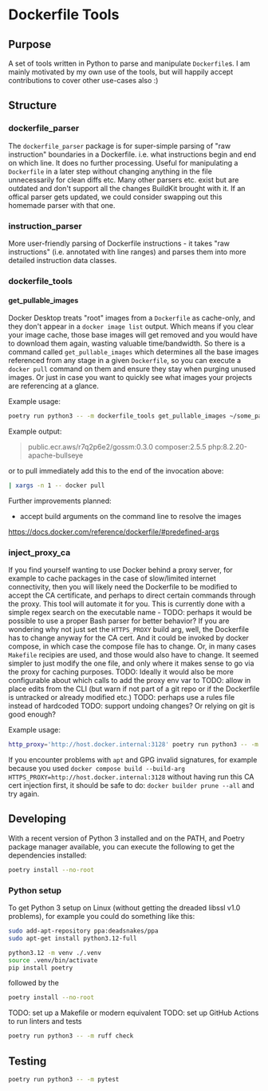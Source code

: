 # Dockerfile Tools

## Purpose

A set of tools written in Python to parse and manipulate `Dockerfile`s.
I am mainly motivated by my own use of the tools, but will happily accept contributions to cover other use-cases also :)

## Structure

### dockerfile_parser
The `dockerfile_parser` package is for super-simple parsing of "raw instruction" boundaries in a Dockerfile.
i.e. what instructions begin and end on which line.
It does no further processing. Useful for manipulating a `Dockerfile` in a later step without changing anything in the file unnecessarily for clean diffs etc.
Many other parsers etc. exist but are outdated and don't support all the changes BuildKit brought with it.
If an offical parser gets updated, we could consider swapping out this homemade parser with that one.

### instruction_parser
More user-friendly parsing of Dockerfile instructions - it takes "raw instructions" (i.e. annotated with line ranges) and parses them into more detailed instruction data classes.

### dockerfile_tools

#### get_pullable_images
Docker Desktop treats "root" images from a `Dockerfile` as cache-only, and they don't appear in a `docker image list` output.
Which means if you clear your image cache, those base images will get removed and you would have to download them again, wasting valuable time/bandwidth.
So there is a command called `get_pullable_images` which determines all the base images referenced from any stage in a given `Dockerfile`, so you can execute a `docker pull` command on them and ensure they stay when purging unused images. Or just in case you want to quickly see what images your projects are referencing at a glance.

Example usage:
```sh
poetry run python3 -- -m dockerfile_tools get_pullable_images ~/some_path_to_a/Dockerfile
```

Example output:
> public.ecr.aws/r7q2p6e2/gossm:0.3.0
> composer:2.5.5
> php:8.2.20-apache-bullseye

or to pull immediately add this to the end of the invocation above:
```sh
| xargs -n 1 -- docker pull
```

Further improvements planned:
- accept build arguments on the command line to resolve the images

https://docs.docker.com/reference/dockerfile/#predefined-args

### inject_proxy_ca
If you find yourself wanting to use Docker behind a proxy server, for example to cache packages in the case of slow/limited internet connectivity, then you will likely need the Dockerfile to be modified to accept the CA certificate, and perhaps to direct certain commands through the proxy. This tool will automate it for you.
This is currently done with a simple regex search on the executable name - TODO: perhaps it would be possible to use a proper Bash parser for better behavior?
If you are wondering why not just set the `HTTPS_PROXY` build arg, well, the Dockerfile has to change anyway for the CA cert. And it could be invoked by docker compose, in which case the compose file has to change. Or, in many cases `Makefile` recipies are used, and those would also have to change. It seemed simpler to just modify the one file, and only where it makes sense to go via the proxy for caching purposes.
TODO: Ideally it would also be more configurable about which calls to add the proxy env var to
TODO: allow in place edits from the CLI (but warn if not part of a git repo or if the Dockerfile is untracked or already modified etc.)
TODO: perhaps use a rules file instead of hardcoded
TODO: support undoing changes? Or relying on git is good enough?

Example usage:
```sh
http_proxy='http://host.docker.internal:3128' poetry run python3 -- -m dockerfile_tools inject_proxy_ca ~/some_path_to_a/Dockerfile ~/.config/proxy-kutti/rootCA.pem > new_dockerfile
```

If you encounter problems with `apt` and GPG invalid signatures, for example because you used `docker compose build --build-arg HTTPS_PROXY=http://host.docker.internal:3128` without having run this CA cert injection first, it should be safe to do:
`docker builder prune --all` and try again.

## Developing

With a recent version of Python 3 installed and on the PATH, and Poetry package manager available, you can execute the following to get the dependencies installed:

```sh
poetry install --no-root
```

### Python setup

To get Python 3 setup on Linux (without getting the dreaded libssl v1.0 problems), for example you could do something like this:
```sh
sudo add-apt-repository ppa:deadsnakes/ppa
sudo apt-get install python3.12-full

python3.12 -m venv ./.venv
source .venv/bin/activate
pip install poetry
```
followed by the
```sh
poetry install --no-root
```

TODO: set up a Makefile or modern equivalent
TODO: set up GitHub Actions to run linters and tests
```sh
poetry run python3 -- -m ruff check
```


## Testing

```sh
poetry run python3 -- -m pytest
```
